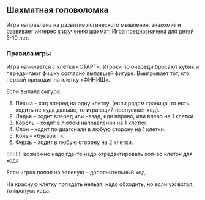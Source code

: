 ## Шахматная головоломка

Игра направлена на развитие логического мышления, знакомит и развивает интерес к изучению шахмат.
Игра предназначена для детей 5-10 лет.

### Правила игры

Игра начинается с клетки «СТАРТ». Игроки по очереди бросают кубик и передвигают фишку согласно выпавшей фигуре. 
Выигрывает тот, кто первый приходит на клетку «ФИНИШ».

Если выпала фигура: 
1.	Пешка – ход вперед на одну клетку. (если рядом граница, то есть ходить не куда дальше, то играющий пропускает ход).
2.	Ладья – ходит вперед или назад, или вправо, или влево на 1 клетки.
3.	Король – ходит в любом направлении на 1 клетку.
4.	Слон – ходит по диагонали в любую сторону на 1 клетки.
5.	Конь – «буквой Г».
6.	Ферзь – ходит в любую сторону на 2 клетки.

!!!!!!!!!! возможно надо где-то надо отредактировать кол-во клеток для хода

Если игрок попал на зеленую – дополнительный ход.

На красную клетку попадать нельзя, надо обходить, но если уж встал, то пропуск хода. 
